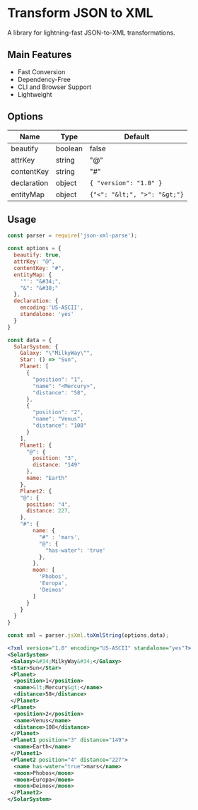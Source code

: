 # Transform JSON to XML

A library for lightning-fast JSON-to-XML transformations.

## Main Features

* Fast Conversion
* Dependency-Free
* CLI and Browser Support
* Lightweight

## Options

| Name | Type | Default
|---|---|---|
| beautify | boolean | false |
| attrKey | string | "@" |
| contentKey | string | "#" |
| declaration | object | `{ "version": "1.0" }` |
| entityMap | object | `{"<": "&lt;", ">": "&gt;"}` |

## Usage

```js
const parser = require('json-xml-parse');

const options = {
  beautify: true,
  attrKey: "@",
  contentKey: "#",
  entityMap: {
    '"': "&#34;",
    "&": "&#38;"
  },
  declaration: {
    encoding:'US-ASCII',
    standalone: 'yes'
  }
}

const data = {
  SolarSystem: {
    Galaxy: "\"MilkyWay\"",
    Star: () => "Sun",
    Planet: [
      {
        "position": "1",
        "name": "<Mercury>",
        "distance": "58",
      },
      {
        "position": "2",
        "name": "Venus",
        "distance": "108"
      }
    ],
    Planet1: {
      "@": {
        position: "3",
        distance: "149"
      },
      name: "Earth"
    },
    Planet2: {
    "@": {
      position: "4",
      distance: 227,
    },
    "#": {
        name: {
          "#" : 'mars',
          "@": {
            "has-water": 'true'
          },
        },
        moon: [
          'Phobos',
          'Europa',
          'Deimos'
        ]
      }
    }
  }
}

const xml = parser.jsXml.toXmlString(options,data);
```

```xml
<?xml version="1.0" encoding="US-ASCII" standalone="yes"?>
<SolarSystem>
 <Galaxy>&#34;MilkyWay&#34;</Galaxy>
 <Star>Sun</Star>
 <Planet>
  <position>1</position>
  <name>&lt;Mercury&gt;</name>
  <distance>58</distance>
 </Planet>
 <Planet>
  <position>2</position>
  <name>Venus</name>
  <distance>108</distance>
 </Planet>
 <Planet1 position="3" distance="149">
  <name>Earth</name>
 </Planet1>
 <Planet2 position="4" distance="227">
  <name has-water="true">mars</name>
  <moon>Phobos</moon>
  <moon>Europa</moon>
  <moon>Deimos</moon>
 </Planet2>
</SolarSystem>
```
